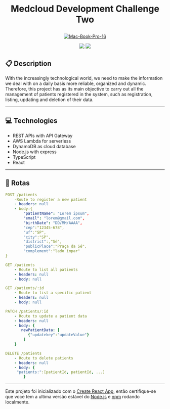 # <p align = "center"> Medcloud Development Challenge Two </p>


<p align="center">
 <a href="https://ibb.co/fDVXP4z"><img src="https://i.ibb.co/PDsrfwv/Mac-Book-Pro-16.png" alt="Mac-Book-Pro-16" border="0"></a>
</p>
 
<div align = "center">
   <img src="https://img.shields.io/badge/author-Samer Valente-4dae71?style=flat-square" />
   <img src="https://img.shields.io/badge/project-Medcloud Development Challenge Two-4dae71?style=flat-square" />
   
</div>


##  :clipboard: Description

With the increasingly technological world, we need to make the information we deal with on a daily basis more reliable, organized and dynamic. Therefore, this project has as its main objective to carry out all the management of patients registered in the system, such as registration, listing, updating and deletion of their data.

***

## :computer:	 Technologies

- REST APIs with API Gateway
- AWS Lambda for serverless
- DynamoDB as cloud database
- Node.js with express
- TypeScript
- React

***

## :rocket: Rotas

```yml
POST /patients
    -Route to register a new patient
    - headers: null
    - body:{
        "patientName": "Lorem ipsum",
        "email": "lorem@gmail.com",
        "birthDate": "DD/MM/AAAA",
        "cep":"12345-678",
        "uf":"SP",
        "city":"SP",
        "district":,"Sé",
        "publicPlace":"Praça da Sé",
        "complement":"lado ímpar"
}
```
    
```yml 
GET /patients
    - Route to list all patients
    - headers: null
    - body: null
```
    
```yml 
GET /patients/:id 
    - Route to list a specific patient
    - headers: null
    - body: null
```

```yml
PATCH /patients/:id
    - Route to update a patient data
    - headers: null
    - body: {
       newPatientData: [
          {"updatekey":"updateValue"}
        ]
    }
``` 

```yml
DELETE /patients
    - Route to delete patients
    - headers: null
    - body: {
     "patients:":[patientId, patientId, ...]
        }
```
***


Este projeto foi inicializado com o [Create React App](https://github.com/facebook/create-react-app), então certifique-se que voce tem a ultima versão estável do [Node.js](https://nodejs.org/en/download/) e [npm](https://www.npmjs.com/) rodando localmente.


